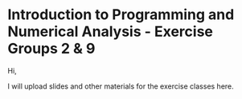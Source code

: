 # Introduction to Programming and Numerical Analysis - Exercise Groups 2 & 9

Hi,

I will upload slides and other materials for the exercise classes here.
